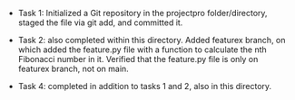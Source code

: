 * Task 1: Initialized a Git repository in the projectpro folder/directory, staged the file via git add, and committed it.

* Task 2: also completed within this directory. Added featurex branch, on which added the feature.py file with a function to calculate the nth Fibonacci number in it. Verified that the feature.py file is only on featurex branch, not on main. 

* Task 4: completed in addition to tasks 1 and 2, also in this directory. 